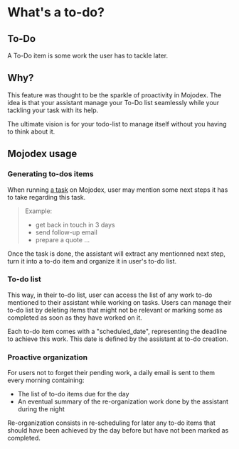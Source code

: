 # What's a to-do?

## To-Do
A To-Do item is some work the user has to tackle later.

## Why?
This feature was thought to be the sparkle of proactivity in Mojodex. The idea is that your assistant manage your To-Do list seamlessly while your tackling your task with its help.

The ultimate vision is for your todo-list to manage itself without you having to think about it.

## Mojodex usage

### Generating to-dos items
When running [a task](../configure_assistant/tasks/whats_a_task.md) on Mojodex, user may mention some next steps it has to take regarding this task.

> Example: 
> - get back in touch in 3 days
> - send follow-up email
> - prepare a quote
> ...

Once the task is done, the assistant will extract any mentionned next step, turn it into a to-do item and organize it in user's to-do list. 

### To-do list
This way, in their to-do list, user can access the list of any work to-do mentioned to their assistant while working on tasks. Users can manage their to-do list by deleting items that might not be relevant or marking some as completed as soon as they have worked on it.

Each to-do item comes with a "scheduled_date", representing the deadline to achieve this work. This date is defined by the assistant at to-do creation.

### Proactive organization
For users not to forget their pending work, a daily email is sent to them every morning containing:

- The list of to-do items due for the day
- An eventual summary of the re-organization work done by the assistant during the night

Re-organization consists in re-scheduling for later any to-do items that should have been achieved by the day before but have not been marked as completed.